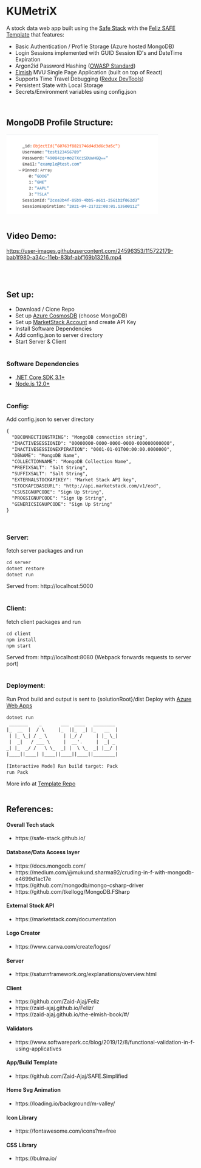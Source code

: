 # KUMetriX

A stock data web app built using the [Safe Stack](https://safe-stack.github.io/) with the [Feliz SAFE Template](https://github.com/Zaid-Ajaj/SAFE.Simplified) that features:

<ul>
<li>Basic Authentication / Profile Storage (Azure hosted MongoDB)</li>
<li>Login Sessions implemented with GUID Session ID's and DateTime Expiration</li>
<li>Argon2id Password Hashing (<a href="https://cheatsheetseries.owasp.org/cheatsheets/Password_Storage_Cheat_Sheet.html">OWASP Standard</a>)</li>
<li> <a href="https://elmish.github.io/elmish/">Elmish</a> MVU Single Page Application (built on top of React)</li>
<li>Supports Time Travel Debugging (<a href="https://chrome.google.com/webstore/detail/redux-devtools/lmhkpmbekcpmknklioeibfkpmmfibljd?hl=en">Redux DevTools</a>)</li>
<li>Persistent State with Local Storage </li>
<li>Secrets/Environment variables using config.json</li>
</ul>
<br>

## MongoDB Profile Structure:

<img align="center" src="./docs/assets/DatabaseObject.png" alt="Database Object" width="400"/>
<br><br>

## Video Demo:

https://user-images.githubusercontent.com/24596353/115722179-bab1f980-a34c-11eb-83bf-abf169b13216.mp4


<br><br>

## Set up:

- Download / Clone Repo
- Set up [Azure CosmosDB](https://azure.microsoft.com/en-us/services/cosmos-db/) (choose MongoDB)
- Set up [MarketStack Account](https://marketstack.com/) and create API Key
- Install Software Dependencies
- Add config.json to server directory
- Start Server & Client
  <br><br>

### Software Dependencies

- [.NET Core SDK 3.1+](https://dotnet.microsoft.com/download)
- [Node.js 12.0+](https://nodejs.org/en)
  <br><br>

### Config:

Add config.json to server directory

<pre><code>{
  "DBCONNECTIONSTRING": "MongoDB connection string",
  "INACTIVESESSIONID": "00000000-0000-0000-0000-000000000000",
  "INACTIVESESSIONEXPIRATION": "0001-01-01T00:00:00.0000000",
  "DBNAME": "MongoDB Name",
  "COLLECTIONNAME": "MongoDB Collection Name",
  "PREFIXSALT": "Salt String",
  "SUFFIXSALT": "Salt String",
  "EXTERNALSTOCKAPIKEY": "Market Stack API key",
  "STOCKAPIBASEURL": "http://api.marketstack.com/v1/eod",
  "CSUSIGNUPCODE": "Sign Up String",
  "PROGSIGNUPCODE": "Sign Up String",
  "GENERICSIGNUPCODE": "Sign Up String"
}
</code></pre>
<br>

### Server:

fetch server packages and run

<pre><code>cd server
dotnet restore
dotnet run
</code></pre>

Served from: http://localhost:5000
<br><br>

### Client:

fetch client packages and run

<pre><code>cd client
npm install
npm start
</code></pre>

Served from: http://localhost:8080 (Webpack forwards requests to server port)
<br><br>

### Deployment:

Run Prod build and output is sent to {solutionRoot}/dist
Deploy with [Azure Web Apps](https://azure.microsoft.com/en-us/services/app-service/web/)

<pre><code>dotnet run
 _______    _       ___  ____   ________
|_  __  |  / \     |_  ||_  _| |_   __  |
 | |_ \_| / _ \      | |_/ /     | |_ \_|
 |  _|   / ___ \     |  __'.     |  _| _
_| |_  _/ /   \ \_  _| |  \ \_  _| |__/ |
|____||____| |____||____||____||________| 

[Interactive Mode] Run build target: Pack
run Pack
</code></pre>

More info at [Template Repo](https://github.com/Zaid-Ajaj/SAFE.Simplified)
<br><br>


## References:

#### Overall Tech stack 
<ul>
<li>https://safe-stack.github.io/</li>
</ul>

#### Database/Data Access layer
<ul>
<li>https://docs.mongodb.com/</li>
<li>https://medium.com/@mukund.sharma92/cruding-in-f-with-mongodb-e4699d1ac17e 
</li>
<li>https://github.com/mongodb/mongo-csharp-driver</li>
<li>https://github.com/tkellogg/MongoDB.FSharp </li>
</ul>

#### External Stock API
<ul>
<li>https://marketstack.com/documentation</li>
</ul>

#### Logo Creator
<ul>
<li>https://www.canva.com/create/logos/</li>
</ul>

#### Server
<ul>
<li>https://saturnframework.org/explanations/overview.html</li>
</ul>

#### Client
<ul>
<li>https://github.com/Zaid-Ajaj/Feliz</li>
<li>https://zaid-ajaj.github.io/Feliz/ </li>
<li>https://zaid-ajaj.github.io/the-elmish-book/#/</li>
</ul>

#### Validators
<ul>
<li>https://www.softwarepark.cc/blog/2019/12/8/functional-validation-in-f-using-applicatives</li>
</ul>

#### App/Build Template
<ul>
<li>https://github.com/Zaid-Ajaj/SAFE.Simplified</li>
</ul>

#### Home Svg Animation
<ul>
<li>https://loading.io/background/m-valley/</li>
</ul>

#### Icon Library
<ul>
<li>https://fontawesome.com/icons?m=free</li>
</ul>

#### CSS Library
<ul>
<li>https://bulma.io/</li>
</ul>